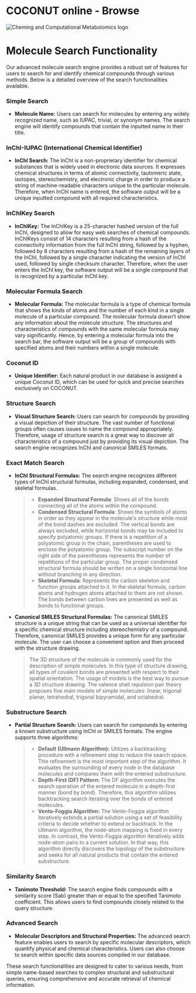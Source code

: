 # COCONUT online - Browse

![Cheming and Computational Metabolomics logo](/search-page.png)


# Molecule Search Functionality

Our advanced molecule search engine provides a robust set of features for users to search for and identify chemical compounds through various methods. Below is a detailed overview of the search functionalities available.

### Simple Search
- **Molecule Name:** Users can search for molecules by entering any widely recognized name, such as IUPAC, trivial, or synonym names. The search engine will identify compounds that contain the inputted name in their title.

### InChI-IUPAC (International Chemical Identifier)
- **InChI Search:** The InChI is a non-proprietary identifier for chemical substances that is widely used in electronic data sources. It expresses chemical structures in terms of atomic connectivity, tautomeric state, isotopes, stereochemistry, and electronic charge in order to produce a string of machine-readable characters unique to the particular molecule. Therefore, when InChl name is entered, the software output will be a unique inputted compound with all required characteristics.

### InChIKey Search
- **InChIKey:** The InChIKey is a 25-character hashed version of the full InChI, designed to allow for easy web searches of chemical compounds. InChIKeys consist of 14 characters resulting from a hash of the connectivity information from the full InChI string, followed by a hyphen, followed by 8 characters resulting from a hash of the remaining layers of the InChI, followed by a single character indicating the version of InChI used, followed by single checksum character. Therefore, when the user enters the InChl key, the software output will be a single compound that is recognized by a particular InChl key.

### Molecular Formula Search
- **Molecular Formula:** The molecular formula is a type of chemical formula that shows the kinds of atoms and the number of each kind in a single molecule of a particular compound. The molecular formula doesn’t show any information about the molecule structure. The structures and characteristics of compounds with the same molecular formula may vary significantly. Hence, by entering a molecular formula into the search bar, the software output will be a group of compounds with specified atoms and their numbers within a single molecule.

### Coconut ID
- **Unique Identifier:** Each natural product in our database is assigned a unique Coconut ID, which can be used for quick and precise searches exclusively on COCONUT.

### Structure Search
- **Visual Structure Search:** Users can search for compounds by providing a visual depiction of their structure. The vast number of functional groups often causes issues to name the compound appropriately. Therefore, usage of structure search is a great way to discover all characteristics of a compound just by providing its visual depiction. The search engine recognizes InChI and canonical SMILES formats.

### Exact Match Search
- **InChI Structural Formulas:** The search engine recognizes different types of InChI structural formulas, including expanded, condensed, and skeletal formulas.
    >- **Expanded Structural Formula**: Shows all of the bonds connecting all of the atoms within the compound.
    >- **Condensed Structural Formula**: Shows the symbols of atoms in order as they appear in the molecule's structure while most of the bond dashes are excluded. The vertical bonds are always excluded, while horizontal bonds may be included to specify polyatomic groups. If there is a repetition of a polyatomic group in the chain, parentheses are used to enclose the polyatomic group. The subscript number on the right side of the parentheses represents the number of repetitions of the particular group. The proper condensed structural formula should be written on a single horizontal line without branching in any direction.
    >- **Skeletal Formula**: Represents the carbon skeleton and function groups attached to it. In the skeletal formula, carbon atoms and hydrogen atoms attached to them are not shown. The bonds between carbon lines are presented as well as bonds to functional groups.

- **Canonical SMILES Structural Formulas:** The canonical SMILES structure is a unique string that can be used as a universal identifier for a specific chemical structure including stereochemistry of a compound. Therefore, canonical SMILES provides a unique form for any particular molecule. The user can choose a convenient option and then proceed with the structure drawing.
    > The 3D structure of the molecule is commonly used for the description of simple molecules. In this type of structure drawing, all types of covalent bonds are presented with respect to their spatial orientation. The usage of models is the best way to pursue a 3D structure drawing. The valence shell repulsion pair theory proposes five main models of simple molecules: linear, trigonal planar, tetrahedral, trigonal bipyramidal, and octahedral.


### Substructure Search
- **Partial Structure Search:** Users can search for compounds by entering a known substructure using InChI or SMILES formats. The engine supports three algorithms:
  >- **Default (Ullmann Algorithm):** Utilizes a backtracking procedure with a refinement step to reduce the search space. This refinement is the most important step of the algorithm. It evaluates the surrounding of every node in the database molecules and compares them with the entered substructure.
  >- **Depth-First (DF) Pattern:** The DF algorithm executes the search operation of the entered molecule in a depth-first manner (bond by bond). Therefore, this algorithm utilizes backtracking search iterating over the bonds of entered molecules.
  >- **Vento-Foggia Algorithm:** The Vento-Foggia algorithm iteratively extends a partial solution using a set of feasibility criteria to decide whether to extend or backtrack. In the Ullmann algorithm, the node-atom mapping is fixed in every step. In contrast, the Vento-Foggia algorithm iteratively adds node-atom pairs to a current solution. In that way, this algorithm directly discovers the topology of the substructure and seeks for all natural products that contain the entered substructure.

### Similarity Search
- **Tanimoto Threshold:** The search engine finds compounds with a similarity score (Sab) greater than or equal to the specified Tanimoto coefficient. This allows users to find compounds closely related to the query structure.

### Advanced Search
- **Molecular Descriptors and Structural Properties:** The advanced search feature enables users to search by specific molecular descriptors, which quantify physical and chemical characteristics. Users can also choose to search within specific data sources compiled in our database.

These search functionalities are designed to cater to various needs, from simple name-based searches to complex structural and substructural queries, ensuring comprehensive and accurate retrieval of chemical information.

